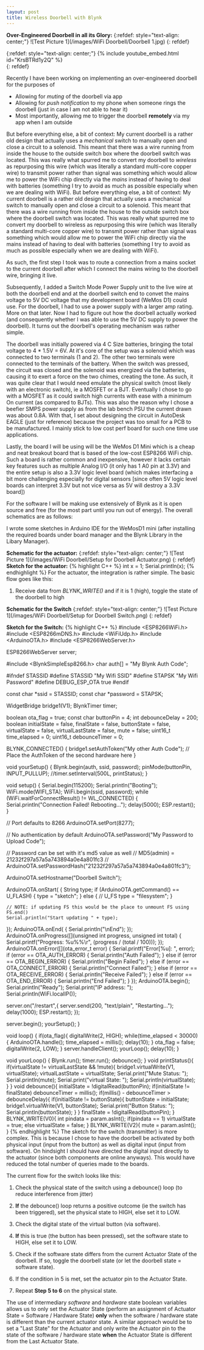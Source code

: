 ```yaml
---
layout: post
title: Wireless Doorbell with Blynk
---
```


**Over-Engineered Doorbell in all its Glory:**
{:refdef: style="text-align: center;"}
![Test Picture 1](/images/WiFi Doorbell/Doorbell 1.jpg)
{: refdef}

{:refdef: style="text-align: center;"}
{% include youtube_embed.html id="KrsBTRd1y2Q" %}  
{: refdef}

Recently I have been working on implementing an over-engineered doorbell for the purposes of 
- Allowing for *muting* of the doorbell via app
- Allowing for *push notification* to my phone when someone rings the doorbell (just in case I am not able to hear it)
- Most importantly, allowing me to trigger the doorbell **remotely** via my app when I am outside

But before everything else, a bit of context: 
My current doorbell is a rather old design that actually uses a *mechanical* switch to manually open and close a circuit to a solenoid. This meant that there was a wire running from inside the house to the outside switch box where the doorbell switch was located. 
This was really what spurred me to convert my doorbell to *wireless* as repurposing this wire (which was literally a standard multi-core copper wire) to transmit power rather than signal was something which would allow me to power the WiFi chip directly via the *mains* instead of having to deal with batteries (something I try to avoid as much as possible especially when we are dealing with WiFi).
But before everything else, a bit of context: My current doorbell is a rather old design that actually uses a mechanical switch to manually open and close a circuit to a solenoid. This meant that there was a wire running from inside the house to the outside switch box where the doorbell switch was located. This was really what spurred me to convert my doorbell to wireless as repurposing this wire (which was literally a standard multi-core copper wire) to transmit power rather than signal was something which would allow me to power the WiFi chip directly via the mains instead of having to deal with batteries (something I try to avoid as much as possible especially when we are dealing with WiFi).
<!-- image of wires !-->
As such, the first step I took was to route a connection from a mains socket to the current doorbell after which I connect the mains wiring to the doorbell wire, bringing it live. 

Subsequently, I added a Switch Mode Power Supply unit to the live wire at both the doorbell end and at the doorbell switch end to convet the mains voltage to 5V DC voltage that my development board (WeMos D1) could use. For the doorbell, I had to use a power supply with a larger amp rating. More on that later.
Now I had to figure out how the doorbell actually worked (and consequently whether I was able to use the 5V DC supply to power the doorbell). It turns out the doorbell's operating mechanism was rather simple.
<!-- Video on initial doorbell setup -->
The doorbell was initially powered via 4 C Size batteries, bringing the total voltage to 4 * 1.5V = 6V. At it's core of the setup was a solenoid which was connected to two terminals (1 and 2). 
The other two terminals were connected to the terminals of the battery. 
When the switch was pressed, the circuit was closed and the solenoid was energized via the batteries, causing it to exert a force on the two chimes, creating the tone.
As such, it was quite clear that I would need emulate the physical switch (most likely with an electronic switch), ie a MOSFET or a BJT. Eventually I chose to go with a MOSFET as it could switch high currents with ease with a minimum On current (as compared to BJTs). 
This was also the reason why I chose a beefier SMPS power supply as from the lab bench PSU the current drawn was about 0.8A. With that, I set about designing the circuit in AutoDesk EAGLE (just for reference) because the project was too small for a PCB to be manufactured. I mainly stick to low cost perf board for such one time use applications. 


Lastly, the board I will be using will be the WeMos D1 Mini which is a cheap and neat breakout board that is based of the low-cost ESP8266 WiFi chip. Such a board is rather common and inexpensive, however it lacks certain key features such as multiple Analog I/O (it only has 1 A0 pin at 3.3V) and the entire setup is also a 3.3V logic level board (which makes interfacing a bit more challenging especially for digital sensors [since often 5V logic level boards can interpret 3.3V but not vice versa as 5V will destroy a 3.3V board])
<!-- picture of WeMos D1 Mini-->
For the software I will be making use extensively of Blynk as it is open source and free (for the most part until you run out of energy). 
The overall schematics are as follows:
<!-- Simple diagram of switch and doorbell. -->
I wrote some sketches in Arduino IDE for the WeMosD1 mini (after installing the required boards under board manager and the Blynk Library in the Libary Manager). 

**Schematic for the actuator:**
{:refdef: style="text-align: center;"}
![Test Picture 1](/images/WiFi Doorbell/Setup for Doorbell Actuator.png)
{: refdef}
**Sketch for the actuator:**
{% highlight C++ %}
int x = 1;
Serial.println(x);
{% endhighlight %}
For the actuator, the integration is rather simple. The basic flow goes like this:
1. Receive data from *BLYNK_WRITE()* and if it is 1 (high), toggle the state of the doorbell to high

**Schematic for the Switch**
{:refdef: style="text-align: center;"}
![Test Picture 1](/images/WiFi Doorbell/Setup for Doorbell Switch.png)
{: refdef}

**Sketch for the Switch:**
{% highlight C++ %}
#include <ESP8266WiFi.h>
#include <ESP8266mDNS.h>
#include <WiFiUdp.h>
#include <ArduinoOTA.h>
#include <ESP8266WebServer.h>

ESP8266WebServer server;

#include <BlynkSimpleEsp8266.h>
char auth[] = "My Blynk Auth Code";

#ifndef STASSID
#define STASSID "My Wifi SSID"
#define STAPSK "My Wifi Password"
#define DEBUG_ESP_OTA true
#endif

const char *ssid = STASSID;
const char *password = STAPSK;

WidgetBridge bridge1(V1);
BlynkTimer timer;

boolean ota_flag = true;
const char buttonPin = 4;
int debounceDelay = 200;
boolean initialState = false, finalState = false, buttonState = false, virtualState = false, virtualLastState = false, mute = false;
uint16_t time_elapsed = 0;
uint16_t debounceTimer = 0;

BLYNK_CONNECTED() {
  bridge1.setAuthToken("My other Auth Code"); // Place the AuthToken of the second hardware here
}

void yourSetup()
{
  Blynk.begin(auth, ssid, password);
  pinMode(buttonPin, INPUT_PULLUP);
  //timer.setInterval(500L, printStatus);
}

void setup()
{
  Serial.begin(115200);
  Serial.println("Booting");
  WiFi.mode(WIFI_STA);
  WiFi.begin(ssid, password);
  while (WiFi.waitForConnectResult() != WL_CONNECTED)
  {
    Serial.println("Connection Failed! Rebooting...");
    delay(5000);
    ESP.restart();
  }

  // Port defaults to 8266
  ArduinoOTA.setPort(8277);

  // No authentication by default
  ArduinoOTA.setPassword("My Password to Upload Code");

  // Password can be set with it's md5 value as well
  // MD5(admin) = 21232f297a57a5a743894a0e4a801fc3
  // ArduinoOTA.setPasswordHash("21232f297a57a5a743894a0e4a801fc3");

  ArduinoOTA.setHostname("Doorbell Switch");

  ArduinoOTA.onStart([]() {
    String type;
    if (ArduinoOTA.getCommand() == U_FLASH)
    {
      type = "sketch";
    }
    else
    { // U_FS
      type = "filesystem";
    }

    // NOTE: if updating FS this would be the place to unmount FS using FS.end()
    Serial.println("Start updating " + type);
  });
  ArduinoOTA.onEnd([]() {
    Serial.println("\nEnd");
  });
  ArduinoOTA.onProgress([](unsigned int progress, unsigned int total) {
    Serial.printf("Progress: %u%%\r", (progress / (total / 100)));
  });
  ArduinoOTA.onError([](ota_error_t error) {
    Serial.printf("Error[%u]: ", error);
    if (error == OTA_AUTH_ERROR)
    {
      Serial.println("Auth Failed");
    }
    else if (error == OTA_BEGIN_ERROR)
    {
      Serial.println("Begin Failed");
    }
    else if (error == OTA_CONNECT_ERROR)
    {
      Serial.println("Connect Failed");
    }
    else if (error == OTA_RECEIVE_ERROR)
    {
      Serial.println("Receive Failed");
    }
    else if (error == OTA_END_ERROR)
    {
      Serial.println("End Failed");
    }
  });
  ArduinoOTA.begin();
  Serial.println("Ready");
  Serial.print("IP address: ");
  Serial.println(WiFi.localIP());

  server.on("/restart",[](){
    server.send(200, "text/plain", "Restarting...");
    delay(1000);
    ESP.restart();
  });

  server.begin();
  yourSetup();
}

void loop()
{
  if(ota_flag){
    digitalWrite(2, HIGH);
    while(time_elapsed < 30000){
      ArduinoOTA.handle();
      time_elapsed = millis();
      delay(10);
    }
    ota_flag = false;
    digitalWrite(2, LOW);
  }
  server.handleClient();
  yourLoop();
  delay(10);
}

void yourLoop()
{
  Blynk.run();
  timer.run();
  debounce();
  }
void printStatus(){
  if(virtualState != virtualLastState && !mute){
  bridge1.virtualWrite(V1, virtualState);
  virtualLastState = virtualState;
  Serial.print("Mute Status: "); Serial.println(mute);
  Serial.print("virtual State: "); Serial.println(virtualState);
  }
}
void debounce(){
  initialState = !digitalRead(buttonPin);
  if(initialState != finalState) debounceTimer = millis();
  if(millis() - debounceTimer  > debounceDelay){
    if(initialState != buttonState){
      buttonState = initialState;
      bridge1.virtualWrite(V1, buttonState);
      Serial.print("Button Status: "); Serial.println(buttonState);
    }
    }
  finalState = !digitalRead(buttonPin);
}
BLYNK_WRITE(V0){
  int pindata = param.asInt();
  if(pindata == 1) virtualState = true;
  else virtualState = false;
}
BLYNK_WRITE(V2){
  mute = param.asInt();
}
{% endhighlight %}
The sketch for the switch (transmitter) is more complex. This is because I chose to have the doorbell be activated by both physical input (input from the button) as well as digital input (input from software). On hindsight I should have directed the digital input directly to the actuator (since both components are online anyways). This would have reduced the total number of queries made to the boards.

The current flow for the switch looks like this: 
1. Check the physical state of the switch using a debounce() loop (to reduce interference from jitter)
2. **If** the debounce() loop returns a positive outcome (ie the switch has been triggered), set the physical state to HIGH, else set it to LOW. 
3. Check the digital state of the virtual button (via software).
4. **If** this is true (the button has been pressed), set the software state to HIGH, else set it to LOW.

5. Check if the software state differs from the current Actuator State of the doorbell. If so, toggle the doorbell state (or let the doorbell state = software state).
6. If the condition in 5 is met, set the actuator pin to the Actuator State. 
7. Repeat **Step 5 to 6** on the physical state. 

The use of intermediary *software* and *hardware* state boolean variables allows us to only set the Actuator State (perform an assignment of Actuator State = Software / Hardware State) **only** when the software / hardware state is different than the current actuator state. 
A similar approach would be to set a "Last State" for the Actuator and only write the Actuator pin to the state of the software / hardware state **when** the Actuator State is different from the Last Actuator State. 


